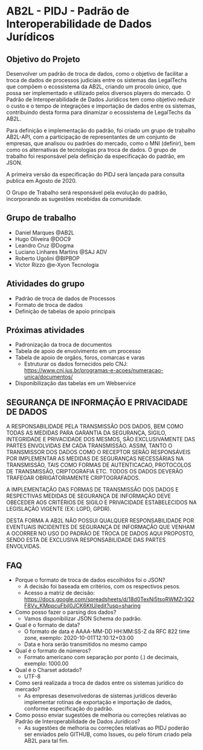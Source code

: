 # AB2L - PIDJ - Padrão de Interoperabilidade de Dados Jurídicos

## Objetivo do Projeto

Desenvolver um padrão de troca de dados, como o objetivo de facilitar a troca de dados de processos judiciais entre os sistemas das LegalTechs que compõem o ecossistema da AB2L, criando um procolo único, que possa ser implementado e utilizado pelos diversos players do mercado. O Padrão de Interoperabilidade de Dados Jurídicos tem como objetivo reduzir o custo e o tempo de integrações e importação de dados entre os sistemas, contribuindo desta forma para dinamizar o ecossistema de LegalTechs da AB2L.

Para definição e implementação do padrão, foi criado um grupo de trabalho AB2L-API, com a participação de representantes de um conjunto de empresas, que analisou ou padrões do mercado, como o MNI (definir), bem como os alternativas de tecnologias pra troca de dados. O grupo de trabalho foi responsável pela definição da especificação do padrão, em JSON.  

A primeira versão da especificação do PIDJ será lançada para consulta publica em Agosto de 2020. 

O Grupo de Trabalho será responsável pela evolução do padrão, incorporando as sugestões recebidas da comunidade. 

## Grupo de trabalho
* Daniel Marques @AB2L
* Hugo Oliveira @DOC9
* Leandro Cruz @Dogma
* Luciano Linhares Martins @SAJ ADV
* Roberto Ugolini @BIPBOP
* Victor Rizzo @e-Xyon Tecnologia

## Atividades do grupo
* Padrão de troca de dados de Processos
* Formato de troca de dados
* Definição de tabelas de apoio principais


## Próximas atividades
* Padronização da troca de documentos
* Tabela de apoio de envolvimento em um processo
* Tabela de apoio de orgãos, foros, comarcas e varas
    * Estruturar os dados fornecidos pelo CNJ: https://www.cnj.jus.br/programas-e-acoes/numeracao-unica/documentos/
* Disponibilização das tabelas em um Webservice


## SEGURANÇA DE INFORMAÇÃO E PRIVACIDADE DE DADOS

A RESPONSABILIDADE PELA TRANSMISSÃO DOS DADOS, BEM COMO TODAS AS MEDIDAS PARA GARANTIA DA SEGURANÇA, SIGILO, INTEGRIDADE E PRIVACIDADE DOS MESMOS, SÃO EXCLUSIVAMENTE DAS PARTES ENVOLVIDAS EM CADA TRANSMISSÃO. ASSIM, TANTO O TRANSMISSOR DOS DADOS COMO O RECEPTOR SERÃO RESPONSÁVEIS POR IMPLEMENTAR AS MEDIDAS DE SEGURANÇAS NECESSÁRIAS NA TRANSMISSÃO, TAIS COMO FORMAS DE AUTENTICACAO, PROTOCOLOS DE TRANSMISSÃO, CRIPTOGRAFIA ETC. TODOS OS DADOS DEVERÃO TRAFEGAR OBRIGATORIAMENTE CRIPTOGRAFADOS.

A IMPLEMENTAÇÃO DAS FORMAS DE TRANSMISSÃO DOS DADOS E RESPECTIVAS MEDIDAS DE SEGURANÇA DE INFORMAÇÃO DEVE OBECEDER AOS CRITÉRIOS DE SIGILO E PRIVACIDADE ESTABELECIDOS NA LEGISLAÇÃO VIGENTE (EX: LGPD, GPDR). 

DESTA FORMA A AB2L NÃO POSSUI QUALQUER RESPONSABILIDADE POR EVENTUAIS INCIDENTES DE SEGURANÇA DE INFORMAÇÃO QUE VENHAM A OCORRER NO USO DO PADRÃO DE TROCA DE DADOS AQUI PROPOSTO, SENDO ESTA DE EXCLUSIVA RESPONSABILIDADE DAS PARTES ENVOLVIDAS. 


## FAQ
* Porque o formato de troca de dados escolhidos foi o JSON? 
    * A decisão foi baseada em critérios, com os respectivos pesos. 
    * Acesso a matriz de decisão: https://docs.google.com/spreadsheets/d/18d0TexNi5tsoRWMZr3Q2F8Vv_KMppcuFbjl0JCK6KtU/edit?usp=sharing
* Como posso fazer o parsing dos dados?
    * Vamos disponibilizar JSON Schema do padrão.
* Qual é o formato de data?
    * O formato de data é AAAA-MM-DD HH:MM:SS-Z da RFC 822 time zone, exemplo: 2020-10-01T12:10:12+03:00
    * Data e hora serão transmitidos no mesmo campo
* Qual é o formato de números?
    * Formato americano com separação por ponto (.) de decimais, exemplo:  1000.00
* Qual é o Charset adotado?
    * UTF-8
* Como será realizada a troca de dados entre os sistemas jurídico do mercado?
    * As empresas desenvolvedoras de sistemas jurídicos deverão implementar rotinas de exportação e importação de dados, conforme especificação do padrão. 
* Como posso enviar sugestões de melhoria ou correções relativas ao Padrão de Interoperabilidade de Dados Jurídicos? 
    * As sugestões de melhoria ou correções relativas ao PIDJ poderão ser enviados pelo GITHUB, como Issues, ou pelo fórum criado pela AB2L para tal fim. 
    
    

